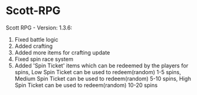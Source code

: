 # Scott-RPG
Scott RPG - Version: 1.3.6: 

1. Fixed battle logic
2. Added crafting
3. Added more items for crafting update
4. Fixed spin race system
5. Added 'Spin Ticket' items which can be redeemed by the players for spins, Low Spin Ticket can be used to redeem(random) 1-5 spins, Medium Spin Ticket can be used to redeem(random) 5-10 spins, High Spin Ticket can be used to redeem(random) 10-20 spins
